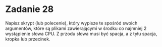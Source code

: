 # Zadanie 28

Napisz skrypt (lub polecenie), który wypisze te spośród swoich argumentów, które są plikami zawierającymi w środku co najmniej 2 wystąpienie słowa CPU. Z przodu słowa musi być spacja, a z tyłu spacja, kropka lub przecinek.
